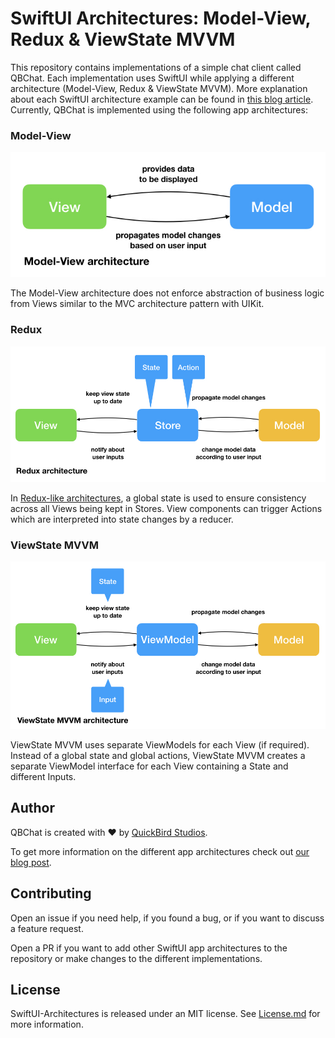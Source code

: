 # SwiftUI Architectures: Model-View, Redux & ViewState MVVM

This repository contains implementations of a simple chat client called QBChat. Each implementation uses SwiftUI while applying a different architecture (Model-View, Redux & ViewState MVVM). 
More explanation about each SwiftUI architecture example can be found in [this blog article](https://quickbirdstudios.com/blog/swiftui-app-architectures). 
Currently, QBChat is implemented using the following app architectures:

### Model-View

![](README/ModelView.jpeg)

The Model-View architecture does not enforce abstraction of business logic from Views similar to the MVC architecture pattern with UIKit.

### Redux

![](README/Redux.jpeg)

In [Redux-like architectures](https://redux.js.org), a global state is used to ensure consistency across all Views being kept in Stores. View components can trigger Actions which are interpreted into state changes by a reducer.

### ViewState MVVM

![](README/MVVM.jpeg)

ViewState MVVM uses separate ViewModels for each View (if required). Instead of a global state and global actions, ViewState MVVM creates a separate ViewModel interface for each View containing a State and different Inputs.

## Author

QBChat is created with ❤️ by [QuickBird Studios](https://quickbirdstudios.com).

To get more information on the different app architectures check out [our blog post](https://quickbirdstudios.com/blog/swiftui-app-architectures/).

## Contributing

Open an issue if you need help, if you found a bug, or if you want to discuss a feature request.

Open a PR if you want to add other SwiftUI app architectures to the repository or make changes to the different implementations.

## License

SwiftUI-Architectures is released under an MIT license. See [License.md](https://github.com/quickbirdstudios/SwiftUI-App-Architectures/blob/master/LICENSE) for more information.
